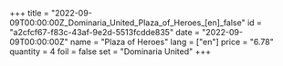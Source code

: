 +++
title = "2022-09-09T00:00:00Z_Dominaria_United_Plaza_of_Heroes_[en]_false"
id = "a2cfcf67-f83c-43af-9e2d-5513fcdde835"
date = "2022-09-09T00:00:00Z"
name = "Plaza of Heroes"
lang = ["en"]
price = "6.78"
quantity = 4
foil = false
set = "Dominaria United"
+++
